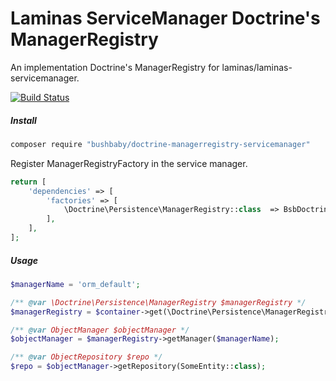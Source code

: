
# Laminas ServiceManager Doctrine's ManagerRegistry

An implementation Doctrine's ManagerRegistry for laminas/laminas-servicemanager.

[![Build Status](https://travis-ci.com/bushbaby/BsbDoctrineManagerRegistryServiceManager.svg?branch=master)](https://travis-ci.com/bushbaby/BsbDoctrineManagerRegistryServiceManager)

##### Install

```bash
composer require "bushbaby/doctrine-managerregistry-servicemanager"
```

Register ManagerRegistryFactory in the service manager.

```php
return [
    'dependencies' => [
        'factories' => [
            \Doctrine\Persistence\ManagerRegistry::class  => BsbDoctrineRegistry\Container\ManagerRegistryFactory::class,
        ],
    ],
];
```

##### Usage

```php
$managerName = 'orm_default';

/** @var \Doctrine\Persistence\ManagerRegistry $managerRegistry */
$managerRegistry = $container->get(\Doctrine\Persistence\ManagerRegistry::class);

/** @var ObjectManager $objectManager */
$objectManager = $managerRegistry->getManager($managerName);

/** @var ObjectRepository $repo */
$repo = $objectManager->getRepository(SomeEntity::class);

```
